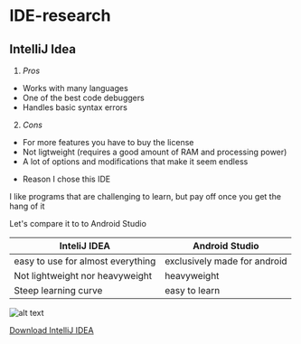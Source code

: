 # **IDE-research**
## **IntelliJ Idea**

1. *Pros*
* Works with many languages
* One of the best code debuggers
* Handles basic syntax errors

2. *Cons*
 * For more features you have to buy the license
 * Not ligtweight (requires a good amount of RAM and processing power)
 * A lot of options and modifications that make it seem endless
 
- Reason I chose this IDE
   
I like programs that are challenging to learn, but pay off once you get the hang of it

Let's compare it to to Android Studio

InteliJ IDEA | Android Studio
------------ | --------------
easy to use for almost everything | exclusively made for android
Not lightweight nor heavyweight | heavyweight
Steep learning curve | easy to learn




![alt text](https://upload.wikimedia.org/wikipedia/commons/thumb/d/d5/IntelliJ_IDEA_Logo.svg/1200px-IntelliJ_IDEA_Logo.svg.png)

[Download IntelliJ IDEA](https://www.jetbrains.com/idea/download/previous.html)
